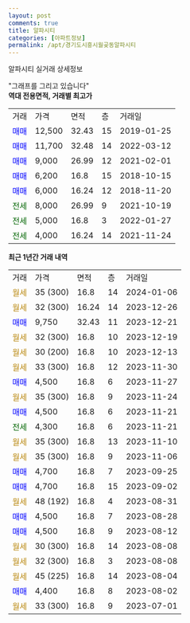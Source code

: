 ```yaml
---
layout: post
comments: true
title: 알파시티
categories: [아파트정보]
permalink: /apt/경기도시흥시월곶동알파시티
---
```


알파시티 실거래 상세정보

<script type="text/javascript">
  google.charts.load('current', {'packages':['line', 'corechart']});
  google.charts.setOnLoadCallback(drawChart);

  function drawChart() {
    var data = new google.visualization.DataTable();
    data.addColumn('date', '거래일');
    data.addColumn('number', "매매");
    data.addColumn('number', "전세");
    data.addColumn('number', "전매");

    data.addRows([[new Date(Date.parse("2024-01-06")), null, null, null], [new Date(Date.parse("2023-12-26")), null, null, null], [new Date(Date.parse("2023-12-21")), 9750, null, null], [new Date(Date.parse("2023-12-19")), null, null, null], [new Date(Date.parse("2023-12-13")), null, null, null], [new Date(Date.parse("2023-11-30")), null, null, null], [new Date(Date.parse("2023-11-27")), 4500, null, null], [new Date(Date.parse("2023-11-24")), null, null, null], [new Date(Date.parse("2023-11-21")), 4500, null, null], [new Date(Date.parse("2023-11-21")), null, 4300, null], [new Date(Date.parse("2023-11-10")), null, null, null], [new Date(Date.parse("2023-11-06")), null, null, null], [new Date(Date.parse("2023-09-25")), 4700, null, null], [new Date(Date.parse("2023-09-02")), 4700, null, null], [new Date(Date.parse("2023-08-31")), null, null, null], [new Date(Date.parse("2023-08-28")), 4500, null, null], [new Date(Date.parse("2023-08-12")), 4500, null, null], [new Date(Date.parse("2023-08-08")), null, null, null], [new Date(Date.parse("2023-08-08")), null, null, null], [new Date(Date.parse("2023-08-04")), null, null, null], [new Date(Date.parse("2023-08-02")), 4400, null, null], [new Date(Date.parse("2023-07-01")), null, null, null]]);

    var options = {
      hAxis: {
        format: 'yyyy/MM/dd'
      },    
      lineWidth: 0,
      pointsVisible: true,    
      title: '최근 1년간 유형별 실거래가 분포',
      legend: { position: 'bottom' }
    };

    var formatter = new google.visualization.NumberFormat({pattern:'###,###'} );
    formatter.format(data, 1);
    formatter.format(data, 2);
    
    setTimeout(function() {
        var chart = new google.visualization.LineChart(document.getElementById('columnchart_material'));
        chart.draw(data, (options));
        document.getElementById('loading').style.display = 'none';
    }, 200);
  }
</script>


<div id="loading" style="z-index:20; display: block; margin-left: 0px">"그래프를 그리고 있습니다"</div>
<div id="columnchart_material" style="width: 95%; margin-left: 0px; display: block"></div>
<!-- contents start -->
<b>역대 전용면적, 거래별 최고가</b>
<table class="sortable">
    <tr>
      <td>거래</td>
      <td>가격</td>
      <td>면적</td>
      <td>층</td>
      <td>거래일</td>
    </tr>
        <tr>
          <td><a style="color: blue">매매</a></td>
          <td>12,500</td>
          <td>32.43</td>
          <td>15</td>
          <td>2019-01-25</td>
        </tr>            <tr>
          <td><a style="color: blue">매매</a></td>
          <td>11,700</td>
          <td>32.48</td>
          <td>14</td>
          <td>2022-03-12</td>
        </tr>            <tr>
          <td><a style="color: blue">매매</a></td>
          <td>9,000</td>
          <td>26.99</td>
          <td>12</td>
          <td>2021-02-01</td>
        </tr>            <tr>
          <td><a style="color: blue">매매</a></td>
          <td>6,200</td>
          <td>16.8</td>
          <td>15</td>
          <td>2018-10-15</td>
        </tr>            <tr>
          <td><a style="color: blue">매매</a></td>
          <td>6,000</td>
          <td>16.24</td>
          <td>12</td>
          <td>2018-11-20</td>
        </tr>        
        <tr>
              <td><a style="color: darkgreen">전세</a></td>
              <td>8,000</td>
              <td>26.99</td>
              <td>9</td>
              <td>2021-10-19</td>
            </tr>            <tr>
              <td><a style="color: darkgreen">전세</a></td>
              <td>5,000</td>
              <td>16.8</td>
              <td>3</td>
              <td>2022-01-27</td>
            </tr>            <tr>
              <td><a style="color: darkgreen">전세</a></td>
              <td>4,000</td>
              <td>16.24</td>
              <td>14</td>
              <td>2021-11-24</td>
            </tr>        
    
</table>

<b>최근 1년간 거래 내역</b>

<table class="sortable">
    <tr>
      <td>거래</td>
      <td>가격</td>
      <td>면적</td>
      <td>층</td>
      <td>거래일</td>
    </tr>
    <tr>
      <td><a style="color: darkgoldenrod">월세</a></td>
      <td>35 (300)</td>
      <td>16.8</td>
      <td>14</td>
      <td>2024-01-06</td>
    </tr>          <tr>
      <td><a style="color: darkgoldenrod">월세</a></td>
      <td>32 (300)</td>
      <td>16.24</td>
      <td>14</td>
      <td>2023-12-26</td>
    </tr>          <tr>
      <td><a style="color: blue">매매</a></td>
      <td>9,750</td>
      <td>32.43</td>
      <td>11</td>
      <td>2023-12-21</td>
    </tr>          <tr>
      <td><a style="color: darkgoldenrod">월세</a></td>
      <td>32 (300)</td>
      <td>16.8</td>
      <td>10</td>
      <td>2023-12-19</td>
    </tr>          <tr>
      <td><a style="color: darkgoldenrod">월세</a></td>
      <td>30 (200)</td>
      <td>16.8</td>
      <td>10</td>
      <td>2023-12-13</td>
    </tr>          <tr>
      <td><a style="color: darkgoldenrod">월세</a></td>
      <td>33 (300)</td>
      <td>16.8</td>
      <td>12</td>
      <td>2023-11-30</td>
    </tr>          <tr>
      <td><a style="color: blue">매매</a></td>
      <td>4,500</td>
      <td>16.8</td>
      <td>6</td>
      <td>2023-11-27</td>
    </tr>          <tr>
      <td><a style="color: darkgoldenrod">월세</a></td>
      <td>35 (300)</td>
      <td>16.8</td>
      <td>9</td>
      <td>2023-11-24</td>
    </tr>          <tr>
      <td><a style="color: blue">매매</a></td>
      <td>4,500</td>
      <td>16.8</td>
      <td>6</td>
      <td>2023-11-21</td>
    </tr>          <tr>
      <td><a style="color: darkgreen">전세</a></td>
      <td>4,300</td>
      <td>16.8</td>
      <td>6</td>
      <td>2023-11-21</td>
    </tr>          <tr>
      <td><a style="color: darkgoldenrod">월세</a></td>
      <td>35 (300)</td>
      <td>16.8</td>
      <td>13</td>
      <td>2023-11-10</td>
    </tr>          <tr>
      <td><a style="color: darkgoldenrod">월세</a></td>
      <td>35 (300)</td>
      <td>16.8</td>
      <td>9</td>
      <td>2023-11-06</td>
    </tr>          <tr>
      <td><a style="color: blue">매매</a></td>
      <td>4,700</td>
      <td>16.8</td>
      <td>7</td>
      <td>2023-09-25</td>
    </tr>          <tr>
      <td><a style="color: blue">매매</a></td>
      <td>4,700</td>
      <td>16.8</td>
      <td>15</td>
      <td>2023-09-02</td>
    </tr>          <tr>
      <td><a style="color: darkgoldenrod">월세</a></td>
      <td>48 (192)</td>
      <td>16.8</td>
      <td>4</td>
      <td>2023-08-31</td>
    </tr>          <tr>
      <td><a style="color: blue">매매</a></td>
      <td>4,500</td>
      <td>16.8</td>
      <td>7</td>
      <td>2023-08-28</td>
    </tr>          <tr>
      <td><a style="color: blue">매매</a></td>
      <td>4,500</td>
      <td>16.8</td>
      <td>9</td>
      <td>2023-08-12</td>
    </tr>          <tr>
      <td><a style="color: darkgoldenrod">월세</a></td>
      <td>30 (300)</td>
      <td>16.8</td>
      <td>14</td>
      <td>2023-08-08</td>
    </tr>          <tr>
      <td><a style="color: darkgoldenrod">월세</a></td>
      <td>32 (300)</td>
      <td>16.8</td>
      <td>3</td>
      <td>2023-08-08</td>
    </tr>          <tr>
      <td><a style="color: darkgoldenrod">월세</a></td>
      <td>45 (225)</td>
      <td>16.8</td>
      <td>14</td>
      <td>2023-08-04</td>
    </tr>          <tr>
      <td><a style="color: blue">매매</a></td>
      <td>4,400</td>
      <td>16.8</td>
      <td>8</td>
      <td>2023-08-02</td>
    </tr>          <tr>
      <td><a style="color: darkgoldenrod">월세</a></td>
      <td>33 (300)</td>
      <td>16.8</td>
      <td>9</td>
      <td>2023-07-01</td>
    </tr>      </table>
<!-- contents end -->    


